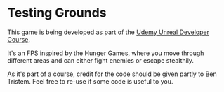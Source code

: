 # Testing Grounds

This game is being developed as part of the [Udemy Unreal Developer Course](https://www.udemy.com/unrealcourse/learn/v4). 

It's an FPS inspired by the Hunger Games, where you move through different areas and can either fight enemies or escape stealthily.

As it's part of a course, credit for the code should be given partly to Ben Tristem. Feel free to re-use if some code is useful to you.
